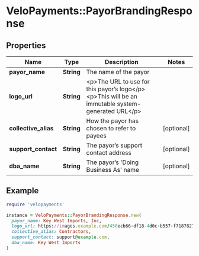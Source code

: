 # VeloPayments::PayorBrandingResponse

## Properties

| Name | Type | Description | Notes |
| ---- | ---- | ----------- | ----- |
| **payor_name** | **String** | The name of the payor |  |
| **logo_url** | **String** | &lt;p&gt;The URL to use for this payor’s logo&lt;/p&gt; &lt;p&gt;This will be an immutable system-generated URL&lt;/p&gt;  |  |
| **collective_alias** | **String** | How the payor has chosen to refer to payees | [optional] |
| **support_contact** | **String** | The payor’s support contact address | [optional] |
| **dba_name** | **String** | The payor’s &#39;Doing Business As&#39; name | [optional] |

## Example

```ruby
require 'velopayments'

instance = VeloPayments::PayorBrandingResponse.new(
  payor_name: Key West Imports, Inc,
  logo_url: https://images.example.com/450ecb66-df18-4d0c-b557-f718782775df/logo.png,
  collective_alias: Contractors,
  support_contact: support@example.com,
  dba_name: Key West Imports
)
```

